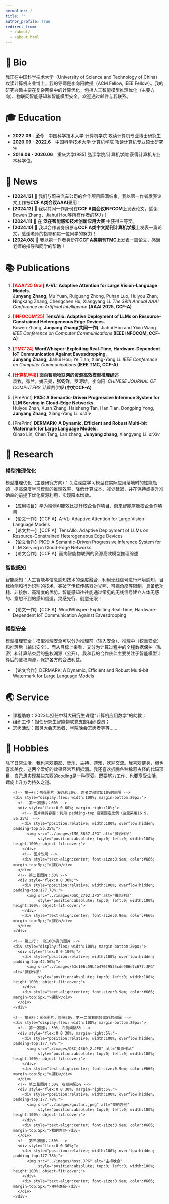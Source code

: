 ```yaml
---
permalink: /
title: ""
author_profile: true
redirect_from: 
  - /about/
  - /about.html
---
```


# 👤 Bio

我正在中国科学技术大学（University of Science and Technology of China）攻读计算机专业博士，我的导师是李向阳教授（ACM Fellow, IEEE Fellow）。我的研究兴趣主要在复杂网络中的计算优化，包括人工智能模型推理优化（主要方向）、物联网智能感知和智能模型安全。欢迎通过邮件与我联系。

# 🎓 Education
- **2022.09 - 至今**&emsp;中国科学技术大学 计算机学院 攻读计算机专业博士研究生
- **2020.09 - 2022.6**&emsp;中国科学技术大学 计算机学院 攻读计算机专业硕士研究生
- **2016.09 - 2020.06**&emsp;重庆大学(985) 弘深学院/计算机学院 获得计算机专业本科学位。

# 📰 News
- **[2024.12]** 🎉 我们与蔚来汽车公司的合作项目圆满结束，我以第一作者发表论文工作被**CCF A类会议AAAI**录用！
- **[2024.12]** 🎉 我以共同一作身份在**CCF A类会议INFCOM**上发表论文，感谢Bowen Zhang、Jiahui Hou等所有作者的努力！
- **[2024.11]** 🎉 在 **泛在智能感知技术创新应用大赛** 中获得三等奖。
- **[2024.10]** 🎉 我以合作者身份参与**CCF A类中文期刊计算机学报**上发表一篇论文，感谢老师的指导和每一位同学的努力！
- **[2024.08]** 🎉 我以第一作者身份在**CCF A类期刊TMC**上发表一篇论文，感谢老师的指导和同学的帮助！

# 📚 Publications
1. <span style="color: red; font-weight: bold;">[AAAI'25 Oral]</span> **A-VL: Adaptive Attention for Large Vision-Language Models.**  
   **Junyang Zhang**, Mu Yuan, Ruiguang Zhong, Puhan Luo, Huiyou Zhan, Ningkang Zhang, Chengchen Hu, Xiangyang Li. 
   *The 39th Annual AAAI Conference on Artificial Intelligence* **(AAAI 2025, CCF-A)**

2. <span style="color: red; font-weight: bold;">[INFOCOM'25]</span> **TensAllo: Adaptive Deployment of LLMs on Resource-Constrained Heterogeneous Edge Devices.**  
   Bowen Zhang, **Junyang Zhang(共同一作)**, Jiahui Hou and Yixin Wang. 
   *IEEE Conference on Computer Communications* **(IEEE INFOCOM, CCF-A)**

3. <span style="color: red; font-weight: bold;">[TMC'24]</span> **WordWhisper: Exploiting Real-Time, Hardware-Dependent IoT Communication Against Eavesdropping.**  
   **Junyang Zhang**; Jiahui Hou; Ye Tian; Xiang-Yang Li. 
   *IEEE Conference on Computer Communications* **(IEEE TMC, CCF-A)**

4. <span style="color: red; font-weight: bold;">[计算机学报]</span> **面向智能物联网的资源高效模型推理综述**  
   袁牧，张兰，姚云昊，**张钧洋**，罗溥晗，李向阳.
   *CHINESE JOURNAL OF COMPUTERS 计算机学报* **(中文CCF-A)**

5. [PrePrint]</span> **PICE: A Semantic-Driven Progressive Inference System for LLM Serving in Cloud-Edge Networks.**  
   Huiyou Zhan, Xuan Zhang, Haisheng Tan, Han Tian, Dongping Yong, **Junyang Zhang**, Xiang-Yang Li.
   *arXiv*
 
6. [PrePrint]</span> **DERMARK: A Dynamic, Efficient and Robust Multi-bit Watermark for Large Language Models.**  
   Qihao Lin, Chen Tang, Lan zhang, **Junyang zhang**, Xiangyang Li.
   *arXiv* 


# 📝 Research

### 模型推理优化

模型推理优化（主要研究方向）：关注深度学习模型在实际应用落地时的性能瓶颈，提高深度学习模型的推理效率、降低计算成本、减少延迟，并在保持或提升准确率的前提下优化资源利用，实现降本增效。
- 【应用项目】华为端侧AI能效比提升校企合作项目、蔚来智能座舱校企合作项目
- 【论文一作】【CCF A】A-VL: Adaptive Attention for Large Vision-Language Models
- 【论文共一】【CCF A】TensAllo: Adaptive Deployment of LLMs on Resource-Constrained Heterogeneous Edge Devices
- 【论文合作】PICE: A Semantic-Driven Progressive Inference System for LLM Serving in Cloud-Edge Networks
- 【论文合作】【CCF A】面向智能物联网的资源高效模型推理综述

### 智能感知

智能感知：人工智能与信息感知技术的深度融合，利用无线信号进行环境感知、目标检测和行为识别的技术，突破了传统传感器对光照、可视角度等限制，具备低功耗、非接触、高精度的优势。智能感知往往能通过常见的无线信号建立人体无感的、意想不到的感知信道，灵感先行、创意无限！
- 【论文一作】【CCF A】WordWhisper: Exploiting Real-Time, Hardware-Dependent IoT Communication Against Eavesdropping

### 模型安全

模型推理安全：模型推理安全可以分为推理前（输入安全）、推理中（权重安全）和推理后（输出安全）。而从目标上来看，又分为计算过程中的全程数据保护（私密）和计算结束后的鉴权溯源（公开）。我和我的合作伙伴主要关注于智能模型计算后的鉴权溯源，保护各方的合法利益。
- 【论文合作】DERMARK: A Dynamic, Efficient and Robust Multi-bit Watermark for Large Language Models


# 🌏 Service
- 课程助教：2023年担任中科大研究生课程“计算机应用数学”的助教；
- 组织工作：担任研究生智能物联党支部组织委员；
- 志愿活动：图灵大会志愿者、学院晚会志愿者等等……


# 💫 Hobbies

除了日常生活，我也喜欢摄影、音乐、主持、游戏，欢迎交流。我喜欢健身，但也喜欢美食，这两个爱好的效果经常互相抵消。我还喜欢折腾各种稀奇古怪的代码项目，自己想实现某些东西的coding是一种享受。既要努力工作、也要享受生活，螺旋上升方为持久之道。



<!-- 整体容器，宽度90%居中 -->
  <div style="width:90%; margin:0 auto;">

    <!-- 第一行：两张图片（60%和30%），两者之间留出10%的间隔 -->
    <div style="display:flex; width:100%; margin-bottom:20px;">
      <!-- 第一张图片：60% -->
      <div style="flex:0 0 60%; margin-right:10%;">
        <!-- 图片裁剪容器：利用 padding-top 设置固定比例（这里采用16:9，56.25%） -->
        <div style="position:relative; width:100%; overflow:hidden; padding-top:56.25%;">
          <img src="../images/IMG_8867.JPG" alt="摄影作品" 
               style="position:absolute; top:0; left:0; width:100%; height:100%; object-fit:cover;">
        </div>
        <!-- 图片说明 -->
        <div style="text-align:center; font-size:0.9em; color:#666; margin-top:5px;">摄影</div>
      </div>
      <!-- 第二张图片：30% -->
      <div style="flex:0 0 30%;">
        <div style="position:relative; width:100%; overflow:hidden; padding-top:177.78%;">
          <img src="../images/DSC_2702.JPG" alt="摄影作品" 
               style="position:absolute; top:0; left:0; width:100%; height:100%; object-fit:cover;">
        </div>
        <div style="text-align:center; font-size:0.9em; color:#666; margin-top:5px;">摄影</div>
      </div>
    </div>

    <!-- 第二行：一张100%宽的图片 -->
    <div style="display:flex; width:100%; margin-bottom:20px;">
      <div style="flex:0 0 100%;">
        <div style="position:relative; width:100%; overflow:hidden; padding-top:42.56%;">
          <img src="../images/63c106c59b4b470f9535cde906e7c677.JPG" alt="摄影作品" 
               style="position:absolute; top:0; left:0; width:100%; height:100%; object-fit:cover;">
        </div>
        <div style="text-align:center; font-size:0.9em; color:#666; margin-top:5px;">摄影</div>
      </div>
    </div>

    <!-- 第三行：三张图片，每张30%，第一二张右侧各留5%的间隔 -->
    <div style="display:flex; width:100%; margin-bottom:20px;">
      <!-- 第一张图片：30%，右侧间隔5% -->
      <div style="flex:0 0 30%; margin-right:5%;">
        <div style="position:relative; width:100%; overflow:hidden; padding-top:177.78%;">
          <img src="./images/DSC_4369_2.JPG" alt="摄影作品" 
               style="position:absolute; top:0; left:0; width:100%; height:100%; object-fit:cover;">
        </div>
        <div style="text-align:center; font-size:0.9em; color:#666; margin-top:5px;">摄影</div>
      </div>
      <!-- 第二张图片：30%，右侧间隔5% -->
      <div style="flex:0 0 30%; margin-right:5%;">
        <div style="position:relative; width:100%; overflow:hidden; padding-top:177.78%;">
          <img src="../images/guitar.jpeg" alt="我的吉他" 
               style="position:absolute; top:0; left:0; width:100%; height:100%; object-fit:cover;">
        </div>
        <div style="text-align:center; font-size:0.9em; color:#666; margin-top:5px;">我的吉他</div>
      </div>
      <!-- 第三张图片：30% -->
      <div style="flex:0 0 30%;">
        <div style="position:relative; width:100%; overflow:hidden; padding-top:177.78%;">
          <img src="../images/host.JPG" alt="主持晚会" 
               style="position:absolute; top:0; left:0; width:100%; height:100%; object-fit:cover;">
        </div>
        <div style="text-align:center; font-size:0.9em; color:#666; margin-top:5px;">主持晚会</div>
      </div>
    </div>

  </div>

